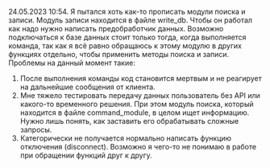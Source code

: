 24.05.2023 10:54.
Я пытался хоть как-то прописать модули поиска и записи. Модуль записи находится в файле write_db. Чтобы он работал
как надо нужно написать предобработчик данных.
Возможно подключаться к базе данных стоит только тогда, когда выполняется команда, так как я всё равно обращаюсь к
этому модулю в других функциях отдельно, чтобы применить методы поиска и записи.
Проблемы на данный момент такие:
1) После выполнения команды код становится мертвым и не реагирует на дальнейшие сообщения от клиента.
2) Мне тяжело тестировать передачу данных пользователь без API или какого-то временного решения. При этом модуль
поиска, который находится в файле command_module, в целом ищет информацию. Нужно лишь понять, как заставить его
обрабатывать сложные запросы.
3) Категорически не получается нормально написать функцию отключения (disconnect). Возможно я чего-то не понимаю в работе
при обращении функций друг к другу.
